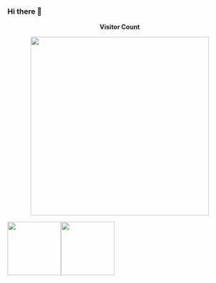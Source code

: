 ### Hi there 👋

<!--
**awsl1784597340/shadowstar** is a ✨ _special_ ✨ repository because its `README.md` (this file) appears on your GitHub profile.

Here are some ideas to get you started:

- 🔭 I’m currently working on ...
- 🌱 I’m currently learning ...
- 👯 I’m looking to collaborate on ...
- 🤔 I’m looking for help with ...
- 💬 Ask me about ...
- 📫 How to reach me: ...
- 😄 Pronouns: ...
- ⚡ Fun fact: ...
-->
<p align="center"><b>Visitor Count</b></p>
<p align="center">
  <a href="https://github.com/greenhandatsjtu/steins-gate-visitor-count"> <img width="400" src="https://steins-gate-visitor-count.greenhandatsjtu.repl.co/awslshadowstar?ratio=0.6"> </a>
</p>


<img align="" height="120px" src="https://github-readme-stats.vercel.app/api?username=awslshadowstar&hide_title=true&hide_border=true&show_icons=true&include_all_commits=true&line_height=21&bg_color=0,EC6C6C,FFD479,FFFC79,73FA79&theme=graywhite&locale=en" /><img align="" height="120px" src="https://github-readme-stats.vercel.app/api/top-langs/?username=awslshadowstar&hide=Tcl,Perl,Makefile,CSS,Yacc&langs_count=7&hide_title=true&hide_border=true&layout=compact&bg_color=0,73FA79,73FDFF,D783FF&theme=graywhite&locale=en" />
